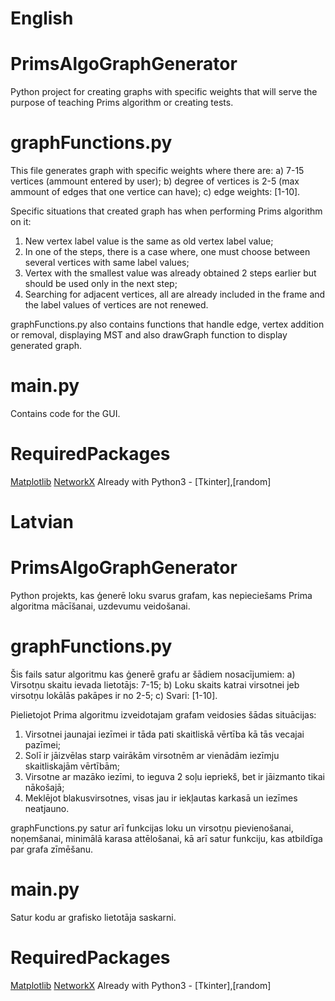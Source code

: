 # English
# PrimsAlgoGraphGenerator
Python project for creating graphs with specific weights that will serve the purpose of teaching Prims algorithm or creating tests.
# graphFunctions.py 
This file generates graph with specific weights where there are:
a) 7-15 vertices (ammount entered by user);
b) degree of vertices is 2-5 (max ammount of edges that one vertice can have);
c) edge weights: [1-10].

Specific situations that created graph has when performing Prims algorithm on it:
1. New vertex label value is the same as old vertex label value;
2. In one of the steps, there is a case where, one must choose between several vertices with same label values;
3. Vertex with the smallest value was already obtained 2 steps earlier but should be used only in the next step;
4. Searching for adjacent vertices, all are already included in the frame and the label values of vertices are not renewed.

graphFunctions.py also contains functions that handle edge, vertex addition or removal, displaying MST and also drawGraph function to display generated graph.
# main.py
Contains code for the GUI.
# RequiredPackages
[Matplotlib](https://matplotlib.org/)
[NetworkX](https://networkx.org/)
Already with Python3 - [Tkinter],[random]

# Latvian
# PrimsAlgoGraphGenerator
Python projekts, kas ģenerē loku svarus grafam, kas nepieciešams Prima algoritma mācīšanai, uzdevumu veidošanai.
# graphFunctions.py 
Šis fails satur algoritmu kas ģenerē grafu ar šādiem nosacījumiem:
a) Virsotņu skaitu ievada lietotājs: 7-15;
b) Loku skaits katrai virsotnei jeb virsotņu lokālās pakāpes ir no 2-5;
c) Svari: [1-10].

Pielietojot Prima algoritmu izveidotajam grafam veidosies šādas situācijas:
1. Virsotnei jaunajai iezīmei ir tāda pati skaitliskā vērtība kā tās vecajai pazīmei;
2. Solī ir jāizvēlas starp vairākām virsotnēm ar vienādām iezīmju skaitliskajām vērtībām;
3. Virsotne ar mazāko iezīmi, to ieguva 2 soļu iepriekš, bet ir jāizmanto tikai nākošajā;
4. Meklējot blakusvirsotnes, visas jau ir iekļautas karkasā un iezīmes neatjauno.

graphFunctions.py satur arī funkcijas loku un virsotņu pievienošanai, noņemšanai, minimālā karasa attēlošanai, kā arī satur funkciju, kas atbildīga par grafa zīmēšanu.
# main.py
Satur kodu ar grafisko lietotāja saskarni.
# RequiredPackages
[Matplotlib](https://matplotlib.org/)
[NetworkX](https://networkx.org/)
Already with Python3 - [Tkinter],[random]